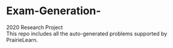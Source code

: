 # Exam-Generation-
2020 Research Project  
This repo includes all the auto-generated problems supported by PrairieLearn. 
